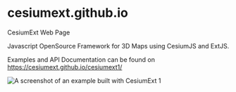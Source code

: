 # cesiumext.github.io
CesiumExt Web Page

Javascript OpenSource Framework for 3D Maps using CesiumJS and ExtJS.

Examples and API Documentation can be found on https://cesiumext.github.io/cesiumext1/

<img src="https://cesiumext.github.io/cesiumext1/website-resources/img/example_screen.png" alt="A screenshot of an example built with CesiumExt 1" title="A screenshot of an example built with CesiumExt 1">
